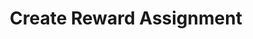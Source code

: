 ---
title: Create Reward Assignment
type: endpoint
category: 639ba2628407100061f5faac
slug: create-reward-assignment
parentDoc: 639ba2658407100061f5fab1
hidden: false
order: 9
---